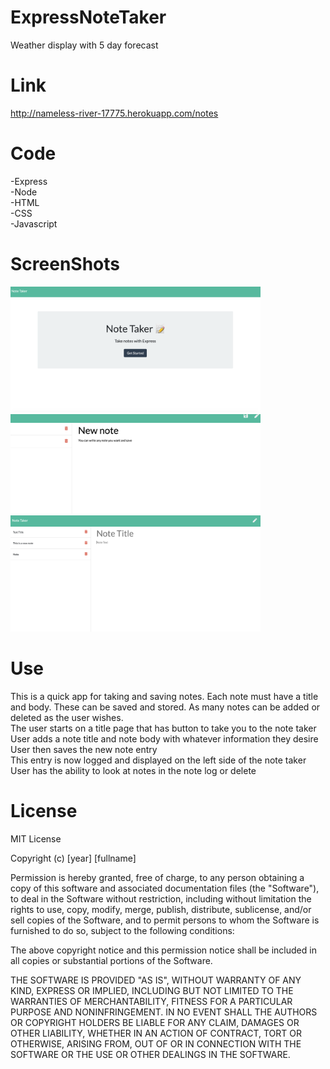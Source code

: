 # ExpressNoteTaker
Weather display with 5 day forecast 

# Link
http://nameless-river-17775.herokuapp.com/notes

# Code
-Express
<br>
-Node
<br>
-HTML
<br>
-CSS
<br>
-Javascript


# ScreenShots
<img src="public/assets/Screen Shot 2020-01-11 at 8.53.05 AM.png" width=400px>
<img src="public/assets/Screen Shot 2020-01-11 at 8.53.40 AM.png" width=400px>
<img src="public/assets/Screen Shot 2020-01-11 at 8.52.57 AM.png" width=400px>


# Use
This is a quick app for taking and saving notes. Each note must have a title and body. These can be saved and stored. As many notes can be added or deleted as the user wishes. 
<br>
The user starts on a title page that has button to take you to the note taker
<br>
User adds a note title and note body with whatever information they desire
<br>
User then saves the new note entry
<br>
This entry is now logged and displayed on the left side of the note taker
<br>
User has the ability to look at notes in the note log or delete



# License

MIT License

Copyright (c) [year] [fullname]

Permission is hereby granted, free of charge, to any person obtaining a copy
of this software and associated documentation files (the "Software"), to deal
in the Software without restriction, including without limitation the rights
to use, copy, modify, merge, publish, distribute, sublicense, and/or sell
copies of the Software, and to permit persons to whom the Software is
furnished to do so, subject to the following conditions:

The above copyright notice and this permission notice shall be included in all
copies or substantial portions of the Software.

THE SOFTWARE IS PROVIDED "AS IS", WITHOUT WARRANTY OF ANY KIND, EXPRESS OR
IMPLIED, INCLUDING BUT NOT LIMITED TO THE WARRANTIES OF MERCHANTABILITY,
FITNESS FOR A PARTICULAR PURPOSE AND NONINFRINGEMENT. IN NO EVENT SHALL THE
AUTHORS OR COPYRIGHT HOLDERS BE LIABLE FOR ANY CLAIM, DAMAGES OR OTHER
LIABILITY, WHETHER IN AN ACTION OF CONTRACT, TORT OR OTHERWISE, ARISING FROM,
OUT OF OR IN CONNECTION WITH THE SOFTWARE OR THE USE OR OTHER DEALINGS IN THE
SOFTWARE.